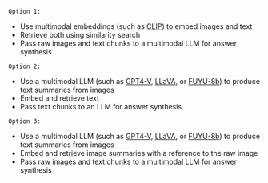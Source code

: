 `Option 1:`
- Use multimodal embeddings (such as [CLIP](https://openai.com/research/clip)) to embed images and text
- Retrieve both using similarity search
- Pass raw images and text chunks to a multimodal LLM for answer synthesis

`Option 2:`
- Use a multimodal LLM (such as [GPT4-V](https://openai.com/research/gpt-4v-system-card), [LLaVA](https://llava.hliu.cc/), or [FUYU-8b](https://www.adept.ai/blog/fuyu-8b)) to produce text summaries from images
- Embed and retrieve text
- Pass text chunks to an LLM for answer synthesis

`Option 3:`
- Use a multimodal LLM (such as [GPT4-V](https://openai.com/research/gpt-4v-system-card), [LLaVA](https://llava.hliu.cc/), or [FUYU-8b](https://www.adept.ai/blog/fuyu-8b)) to produce text summaries from images
- Embed and retrieve image summaries with a reference to the raw image
- Pass raw images and text chunks to a multimodal LLM for answer synthesis
